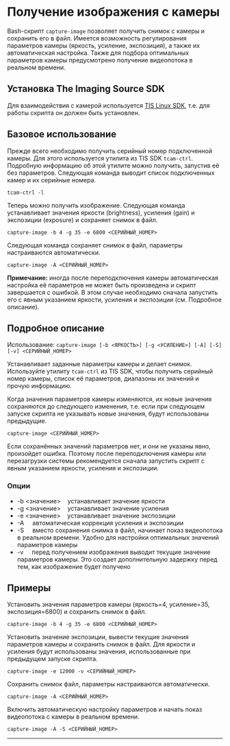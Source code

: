 # Получение изображения с камеры

Bash-скрипт ```capture-image``` позволяет получить снимок с камеры и сохранить его в файл. Имеется возможность регулирования параметров камеры (яркость, усиление, экспозиция), а также их автоматическая настройка. Также для подбора оптимальных параметров камеры предусмотрено получение видеопотока в реальном времени.

## Установка The Imaging Source SDK

Для взаимодействия с камерой используется [TIS Linux SDK](https://github.com/TheImagingSource/tiscamera), т.е. для работы скрипта он должен быть установлен.

## Базовое использование

Прежде всего необходимо получить серийный номер подключенной камеры. Для этого используется утилита из TIS SDK ```tcam-ctrl```. Подробную информацию об этой утилите можно получить, запустив её без параметров. Следующая команда выводит список подключенных камер и их серийные номера.

```
tcam-ctrl -l
```

Теперь можно получить изображение. Следующая команда устанавливает значения яркости (brightness), усиления (gain) и экспозиции (exposure) и сохраняет снимок в файл.

```
capture-image -b 4 -g 35 -e 6800 <СЕРИЙНЫЙ_НОМЕР>
```

Следующая команда сохраняет снимок в файл, параметры настраиваются автоматически.

```
capture-image -A <СЕРИЙНЫЙ_НОМЕР>
```

**Примечание:** иногда после переподключения камеры автоматическая настройка её параметров не может быть произведена и скрипт завершается с ошибкой. В этом случае необходимо сначала запустить его с явным указанием яркости, усиления и экспозиции (см. Подробное описание).

## Подробное описание

Использование: ```capture-image [-b <ЯРКОСТЬ>] [-g <УСИЛЕНИЕ>] [-A] [-S] [-v] <СЕРИЙНЫЙ_НОМЕР>```

Устанавливает заданные параметры камеры и делает снимок.
Используйте утилиту ```tcam-ctrl``` из TIS SDK, чтобы получить серийный номер камеры, список её параметров, диапазоны их значений и прочую информацию.

Когда значения параметров камеры изменяются, их новые значения сохраняются до следующего изменения, т.е. если при следующем запуске скрипта не указывать новые значения, будут использованы предыдущие.

```
capture-image <СЕРИЙНЫЙ_НОМЕР>
```

Если сохранённых значений параметров нет, и они не указаны явно, произойдет ошибка. Поэтому после переподключения камеры или перезагрузки системы рекомендуется сначала запустить скрипт с явным указанием яркости, усиления и экспозиции.

### Опции

* -b <значение>&nbsp;&nbsp;&nbsp;    устанавливает значение яркости
* -g <значение>&nbsp;&nbsp;&nbsp;    устанавливает значение усиления
* -e <значение>&nbsp;&nbsp;&nbsp;    устанавливает значение экспозиции
* -A &nbsp;&nbsp;&nbsp;    автоматическая коррекция усиления и экспозиции
* -S &nbsp;&nbsp;&nbsp;    вместо сохранения снимка в файл, начинает показ видеопотока в реальном времени. Удобно для настройки оптимальных значений параметров камеры
* -v &nbsp;&nbsp;&nbsp;    перед получением изображения выводит текущие значение параметров камеры. Это создает дополнительную задержку перед тем, как изображение будет получено

## Примеры

Установить значения параметров камеры (яркость=4, усиление=35, экспозиция=6800) и сохранить снимок в файл.

```
capture-image -b 4 -g 35 -e 6800 <СЕРИЙНЫЙ_НОМЕР>
```

Установить значение экспозиции, вывести текущие значения параметров камеры и сохранить снимок в файл. Для яркости и усиления будут использованы значения, использованные при предыдущем запуске скрипта.

```
capture-image -e 12000 -v <СЕРИЙНЫЙ_НОМЕР>
```

Сохранить снимок файл, параметры настраиваются автоматически.

```
capture-image -A <СЕРИЙНЫЙ_НОМЕР>
```

Включить автоматическую настройку параметров и начать показ видеопотока с камеры в реальном времени.

```
capture-image -A -S <СЕРИЙНЫЙ_НОМЕР>
```

---

